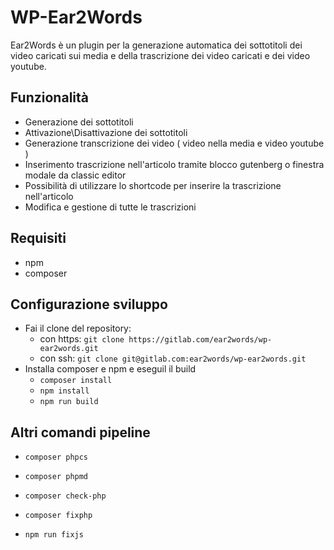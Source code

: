 # WP-Ear2Words
Ear2Words è un plugin per la generazione automatica dei sottotitoli dei video caricati sui media e della trascrizione dei video caricati e dei video youtube.


## Funzionalità

- Generazione dei sottotitoli
- Attivazione\Disattivazione dei sottotitoli
- Generazione transcrizione dei video ( video nella media e video youtube )
- Inserimento trascrizione nell'articolo tramite blocco gutenberg o finestra modale da classic editor
- Possibilità di utilizzare lo shortcode per inserire la trascrizione nell'articolo
- Modifica e gestione di tutte le trascrizioni

## Requisiti

* npm
* composer

## Configurazione sviluppo

* Fai il clone del repository:
    * con https: `git clone https://gitlab.com/ear2words/wp-ear2words.git`
    * con ssh: `git clone git@gitlab.com:ear2words/wp-ear2words.git`
* Installa composer e npm e eseguil il build
    * `composer install`
    * `npm install`
    * `npm run build`


## Altri comandi pipeline

* `composer phpcs`

* `composer phpmd`

* `composer check-php`

* `composer fixphp`

* `npm run fixjs`
